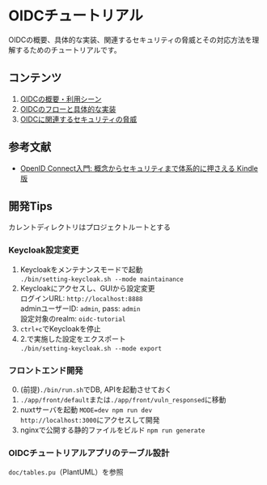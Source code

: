 # OIDCチュートリアル
OIDCの概要、具体的な実装、関連するセキュリティの脅威とその対応方法を理解するためのチュートリアルです。

## コンテンツ
1. [OIDCの概要・利用シーン](./doc/oidc_overview.md)
2. [OIDCのフローと具体的な実装](./doc/major_flow_and_example_impl.md)
3. [OIDCに関連するセキュリティの脅威](./doc/security_threats_related_to_OIDC.md)

## 参考文献
- [OpenID Connect入門: 概念からセキュリティまで体系的に押さえる Kindle版](https://amzn.asia/d/3yIRDiC)

## 開発Tips
カレントディレクトリはプロジェクトルートとする
### Keycloak設定変更
1. Keycloakをメンテナンスモードで起動  
`./bin/setting-keycloak.sh --mode maintainance`
2. Keycloakにアクセスし、GUIから設定変更  
ログインURL: `http://localhost:8888`  
adminユーザーID: `admin`, pass: `admin`  
設定対象のrealm: `oidc-tutorial`  
3. `ctrl+c`でKeycloakを停止
4. 2.で実施した設定をエクスポート  
`./bin/setting-keycloak.sh --mode export`

### フロントエンド開発
0. (前提)`./bin/run.sh`でDB, APIを起動させておく
1. `./app/front/default`または`./app/front/vuln_responsed`に移動
2. nuxtサーバを起動 `MODE=dev npm run dev`  
`http://localhost:3000`にアクセスして開発
3. nginxで公開する静的ファイルをビルド `npm run generate`

### OIDCチュートリアルアプリのテーブル設計
`doc/tables.pu`（PlantUML）を参照